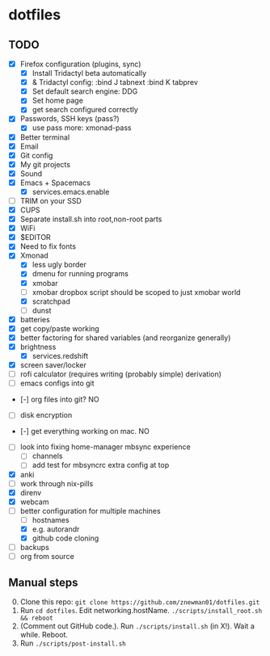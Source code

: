 # dotfiles

## TODO

- [x] Firefox configuration (plugins, sync)
  - [x] Install Tridactyl beta automatically
  - [x] & Tridactyl config:
          :bind J tabnext
          :bind K tabprev
  - [x] Set default search engine: DDG
  - [x] Set home page
  - [x] get search configured correctly
- [x] Passwords, SSH keys (pass?)
  - [x] use pass more: xmonad-pass
- [x] Better terminal
- [x] Email
- [x] Git config
- [x] My git projects
- [x] Sound
- [x] Emacs + Spacemacs
  - [x] services.emacs.enable
- [ ] TRIM on your SSD
- [x] CUPS
- [x] Separate install.sh into root,non-root parts
- [x] WiFi
- [x] $EDITOR
- [x] Need to fix fonts
- [x] Xmonad
  - [x] less ugly border
  - [x] dmenu for running programs
  - [x] xmobar
  - [ ] xmobar dropbox script should be scoped to just xmobar world
  - [x] scratchpad
  - [ ] dunst
- [x] batteries
- [x] get copy/paste working
- [x] better factoring for shared variables (and reorganize generally)
- [x] brightness
  - [x] services.redshift
- [x] screen saver/locker
- [ ] rofi calculator (requires writing (probably simple) derivation)
- [ ] emacs configs into git
- [-] org files into git? NO
- [ ] disk encryption
- [-] get everything working on mac. NO
- [ ] look into fixing home-manager mbsync experience
  - [ ] channels
  - [ ] add test for mbsyncrc extra config at top
- [x] anki
- [ ] work through nix-pills
- [x] direnv
- [x] webcam
- [ ] better configuration for multiple machines
  - [ ] hostnames
  - [x] e.g. autorandr
  - [x] github code cloning
- [ ] backups
- [ ] org from source

## Manual steps

0. Clone this repo: `git clone https://github.com/znewman01/dotfiles.git`
1. Run `cd dotfiles`. Edit networking.hostName. `./scripts/install_root.sh && reboot`
2. (Comment out GitHub code.). Run `./scripts/install.sh` (in X!). Wait a while. Reboot.
3. Run `./scripts/post-install.sh`
